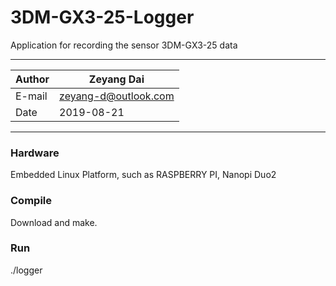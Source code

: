 # 3DM-GX3-25-Logger
Application for recording the sensor 3DM-GX3-25 data
****
|Author|Zeyang Dai|
|---|---
|E-mail|zeyang-d@outlook.com
|Date|2019-08-21
****

### Hardware
Embedded Linux Platform, such as RASPBERRY PI, Nanopi Duo2
### Compile
Download and make.  
### Run
./logger
